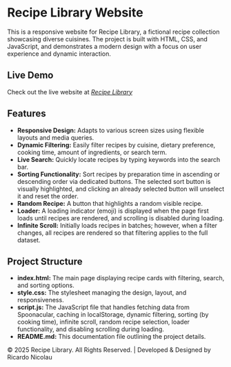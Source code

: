 # Recipe Library Website

This is a responsive website for Recipe Library, a fictional recipe collection showcasing diverse cuisines.
The project is built with HTML, CSS, and JavaScript, and demonstrates a modern design with a focus on user experience and dynamic interaction.

## Live Demo

Check out the live website at _[Recipe Library](https://my-recipe-library.netlify.app/)_

## Features

- **Responsive Design:** Adapts to various screen sizes using flexible layouts and media queries.
- **Dynamic Filtering:** Easily filter recipes by cuisine, dietary preference, cooking time, amount of ingredients, or search term.
- **Live Search:** Quickly locate recipes by typing keywords into the search bar.
- **Sorting Functionality:** Sort recipes by preparation time in ascending or descending order via dedicated buttons. The selected sort button is visually highlighted, and clicking an already selected button will unselect it and reset the order.
- **Random Recipe:** A button that highlights a random visible recipe.
- **Loader:** A loading indicator (emoji) is displayed when the page first loads until recipes are rendered, and scrolling is disabled during loading.
- **Infinite Scroll:** Initially loads recipes in batches; however, when a filter changes, all recipes are rendered so that filtering applies to the full dataset.

## Project Structure

- **index.html:** The main page displaying recipe cards with filtering, search, and sorting options.
- **style.css:** The stylesheet managing the design, layout, and responsiveness.
- **script.js:** The JavaScript file that handles fetching data from Spoonacular, caching in localStorage, dynamic filtering, sorting (by cooking time), infinite scroll, random recipe selection, loader functionality, and disabling scrolling during loading.
- **README.md:** This documentation file outlining the project details.

© 2025 Recipe Library. All Rights Reserved. | Developed & Designed by Ricardo Nicolau

